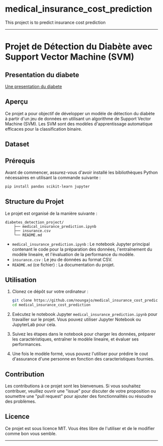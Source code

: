 # medical_insurance_cost_prediction
This project is to predict insurance cost prediction

---

# Projet de Détection du Diabète avec Support Vector Machine (SVM)

## Presentation du diabete
[Une presentation du diabete](le_diabete.md)

## Aperçu

Ce projet a pour objectif de développer un modèle de détection du diabète à partir d'un jeu de données en utilisant un algorithme de Support Vector Machine (SVM). Les SVM sont des modèles d'apprentissage automatique efficaces pour la classification binaire.

## Dataset



## Prérequis

Avant de commencer, assurez-vous d'avoir installé les bibliothèques Python nécessaires en utilisant la commande suivante :

```bash
pip install pandas scikit-learn jupyter
```

## Structure du Projet

Le projet est organisé de la manière suivante :

```
diabetes_detection_project/
    ├── medical_insurance_prediction.ipynb
    ├── insurance.csv
    └── README.md
```

- `medical_insurance_prediction.ipynb` : Le notebook Jupyter principal contenant le code pour la préparation des données, l'entraînement du modèle lineaire, et l'évaluation de la performance du modèle.
- `insurance.csv` : Le jeu de données au format CSV.
- `README.md` (ce fichier) : La documentation du projet.

## Utilisation

1. Clonez ce dépôt sur votre ordinateur :

   ```bash
   git clone https://github.com/noungajo/medical_insurance_cost_prediction.git
   cd medical_insurance_cost_prediction
   ```

2. Exécutez le notebook Jupyter `medical_insurance_prediction.ipynb` pour travailler sur le projet. Vous pouvez utiliser Jupyter Notebook ou JupyterLab pour cela.

3. Suivez les étapes dans le notebook pour charger les données, préparer les caractéristiques, entraîner le modèle lineaire, et évaluer ses performances.

4. Une fois le modèle formé, vous pouvez l'utiliser pour prédire le cout d'assurance d'une personne en fonction des caracteristiques fournies.

## Contribution

Les contributions à ce projet sont les bienvenues. Si vous souhaitez contribuer, veuillez ouvrir une "issue" pour discuter de votre proposition ou soumettre une "pull request" pour ajouter des fonctionnalités ou résoudre des problèmes.

## Licence

Ce projet est sous licence MIT. Vous êtes libre de l'utiliser et de le modifier comme bon vous semble.

---

